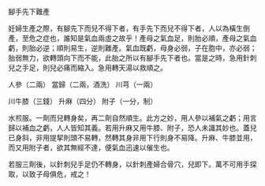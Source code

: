 腳手先下難產

妊婦生產之際，有腳先下而兒不得下者，有手先下而兒不得下者，人以為橫生倒產，至危之症也，誰知是氣血兩虛之故乎！產母之氣血足，則胎必順，產母之氣血虧，則胎必逆；順則易生，逆則難產。氣血既虧，母身必弱，子在胞中，亦必弱；胎弱無力，欲轉頭向下而不能，此胎之所以有腳手先下者也。當是之時，急用針刺兒之手足，則兒必痛而縮入。急用轉天湯以救順之。 

人參（二兩） 當歸（二兩，酒洗） 川芎（一兩） 

川牛膝（三錢） 升麻（四分） 附子（一分，制） 

水煎服。一劑而兒轉身矣，再二劑自然順生。此方之妙，用人參以補氣之虧；用言歸以補血之虧，人人皆知其義。若用升麻又用牛膝、附子，恐人未識其妙也。蓋兒已身斜，非用提挈則頭不易轉，然轉其身非用下行則身不易降。升麻、牛膝並用，而又用附子者，欲其無經不達，便氣血迅速以催生也。 

若服三劑後，以針刺兒手足仍不轉身，以針刺產婦合骨穴，兒即下。萬不可用手探取，以致子母俱危，戒之！ 


